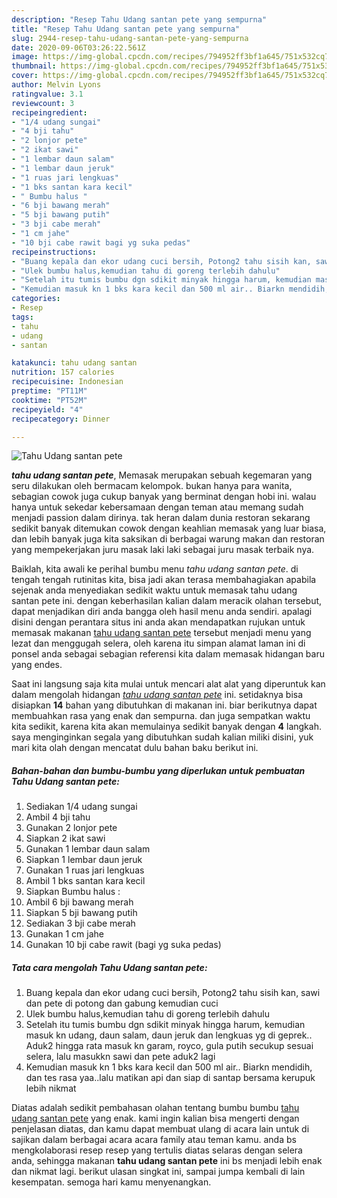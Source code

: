 ```yaml
---
description: "Resep Tahu Udang santan pete yang sempurna"
title: "Resep Tahu Udang santan pete yang sempurna"
slug: 2944-resep-tahu-udang-santan-pete-yang-sempurna
date: 2020-09-06T03:26:22.561Z
image: https://img-global.cpcdn.com/recipes/794952ff3bf1a645/751x532cq70/tahu-udang-santan-pete-foto-resep-utama.jpg
thumbnail: https://img-global.cpcdn.com/recipes/794952ff3bf1a645/751x532cq70/tahu-udang-santan-pete-foto-resep-utama.jpg
cover: https://img-global.cpcdn.com/recipes/794952ff3bf1a645/751x532cq70/tahu-udang-santan-pete-foto-resep-utama.jpg
author: Melvin Lyons
ratingvalue: 3.1
reviewcount: 3
recipeingredient:
- "1/4 udang sungai"
- "4 bji tahu"
- "2 lonjor pete"
- "2 ikat sawi"
- "1 lembar daun salam"
- "1 lembar daun jeruk"
- "1 ruas jari lengkuas"
- "1 bks santan kara kecil"
- " Bumbu halus "
- "6 bji bawang merah"
- "5 bji bawang putih"
- "3 bji cabe merah"
- "1 cm jahe"
- "10 bji cabe rawit bagi yg suka pedas"
recipeinstructions:
- "Buang kepala dan ekor udang cuci bersih, Potong2 tahu sisih kan, sawi dan pete di potong dan gabung kemudian cuci"
- "Ulek bumbu halus,kemudian tahu di goreng terlebih dahulu"
- "Setelah itu tumis bumbu dgn sdikit minyak hingga harum, kemudian masuk kn udang, daun salam, daun jeruk dan lengkuas yg di geprek.. Aduk2 hingga rata masuk kn garam, royco, gula putih secukup sesuai selera, lalu masukkn sawi dan pete aduk2 lagi"
- "Kemudian masuk kn 1 bks kara kecil dan 500 ml air.. Biarkn mendidih, dan tes rasa yaa..lalu matikan api dan siap di santap bersama kerupuk lebih nikmat"
categories:
- Resep
tags:
- tahu
- udang
- santan

katakunci: tahu udang santan 
nutrition: 157 calories
recipecuisine: Indonesian
preptime: "PT11M"
cooktime: "PT52M"
recipeyield: "4"
recipecategory: Dinner

---
```



![Tahu Udang santan pete](https://img-global.cpcdn.com/recipes/794952ff3bf1a645/751x532cq70/tahu-udang-santan-pete-foto-resep-utama.jpg)

<b><i>tahu udang santan pete</i></b>, Memasak merupakan sebuah kegemaran yang seru dilakukan oleh bermacam kelompok. bukan hanya para wanita, sebagian cowok juga cukup banyak yang berminat dengan hobi ini. walau hanya untuk sekedar kebersamaan dengan teman atau memang sudah menjadi passion dalam dirinya. tak heran dalam dunia restoran sekarang sedikit banyak ditemukan cowok dengan keahlian memasak yang luar biasa, dan lebih banyak juga kita saksikan di berbagai warung makan dan restoran yang mempekerjakan juru masak laki laki sebagai juru masak terbaik nya.



Baiklah, kita awali ke perihal bumbu menu <i>tahu udang santan pete</i>. di tengah tengah rutinitas kita, bisa jadi akan terasa membahagiakan apabila sejenak anda menyediakan sedikit waktu untuk memasak tahu udang santan pete ini. dengan keberhasilan kalian dalam meracik olahan tersebut, dapat menjadikan diri anda bangga oleh hasil menu anda sendiri. apalagi disini dengan perantara situs ini anda akan mendapatkan rujukan untuk memasak makanan <u>tahu udang santan pete</u> tersebut menjadi menu yang lezat dan menggugah selera, oleh karena itu simpan alamat laman ini di ponsel anda sebagai sebagian referensi kita dalam memasak hidangan baru yang endes.


Saat ini langsung saja kita mulai untuk mencari alat alat yang diperuntuk kan dalam mengolah hidangan <u><i>tahu udang santan pete</i></u> ini. setidaknya bisa disiapkan <b>14</b> bahan yang dibutuhkan di makanan ini. biar berikutnya dapat membuahkan rasa yang enak dan sempurna. dan juga sempatkan waktu kita sedikit, karena kita akan memulainya sedikit banyak dengan <b>4</b> langkah. saya menginginkan segala yang dibutuhkan sudah kalian miliki disini, yuk mari kita olah dengan mencatat dulu bahan baku berikut ini.

<!--inarticleads1-->

##### Bahan-bahan dan bumbu-bumbu yang diperlukan untuk pembuatan Tahu Udang santan pete:

1. Sediakan 1/4 udang sungai
1. Ambil 4 bji tahu
1. Gunakan 2 lonjor pete
1. Siapkan 2 ikat sawi
1. Gunakan 1 lembar daun salam
1. Siapkan 1 lembar daun jeruk
1. Gunakan 1 ruas jari lengkuas
1. Ambil 1 bks santan kara kecil
1. Siapkan  Bumbu halus :
1. Ambil 6 bji bawang merah
1. Siapkan 5 bji bawang putih
1. Sediakan 3 bji cabe merah
1. Gunakan 1 cm jahe
1. Gunakan 10 bji cabe rawit (bagi yg suka pedas)




<!--inarticleads2-->

##### Tata cara mengolah Tahu Udang santan pete:

1. Buang kepala dan ekor udang cuci bersih, Potong2 tahu sisih kan, sawi dan pete di potong dan gabung kemudian cuci
1. Ulek bumbu halus,kemudian tahu di goreng terlebih dahulu
1. Setelah itu tumis bumbu dgn sdikit minyak hingga harum, kemudian masuk kn udang, daun salam, daun jeruk dan lengkuas yg di geprek.. Aduk2 hingga rata masuk kn garam, royco, gula putih secukup sesuai selera, lalu masukkn sawi dan pete aduk2 lagi
1. Kemudian masuk kn 1 bks kara kecil dan 500 ml air.. Biarkn mendidih, dan tes rasa yaa..lalu matikan api dan siap di santap bersama kerupuk lebih nikmat




Diatas adalah sedikit pembahasan olahan tentang bumbu bumbu <u>tahu udang santan pete</u> yang enak. kami ingin kalian bisa mengerti dengan penjelasan diatas, dan kamu dapat membuat ulang di acara lain untuk di sajikan dalam berbagai acara acara family atau teman kamu. anda bs mengkolaborasi resep resep yang tertulis diatas selaras dengan selera anda, sehingga makanan <b>tahu udang santan pete</b> ini bs menjadi lebih enak dan nikmat lagi. berikut ulasan singkat ini, sampai jumpa kembali di lain kesempatan. semoga hari kamu menyenangkan.
